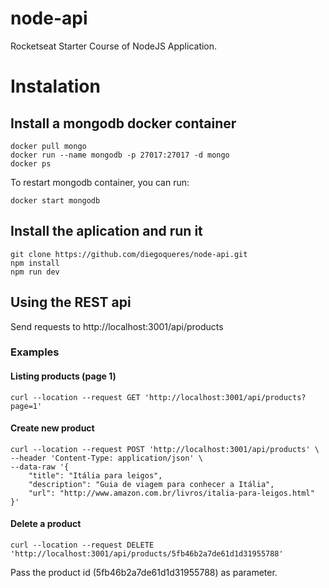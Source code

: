 # node-api
Rocketseat Starter Course of NodeJS Application.

# Instalation
## Install a mongodb docker container
```
docker pull mongo
docker run --name mongodb -p 27017:27017 -d mongo
docker ps
```

To restart mongodb container, you can run:
```
docker start mongodb
```

## Install the aplication and run it
```
git clone https://github.com/diegoqueres/node-api.git
npm install
npm run dev
```

## Using the REST api
Send requests to http://localhost:3001/api/products

### Examples
#### Listing products (page 1)
```
curl --location --request GET 'http://localhost:3001/api/products?page=1'
```

#### Create new product 
```
curl --location --request POST 'http://localhost:3001/api/products' \
--header 'Content-Type: application/json' \
--data-raw '{
    "title": "Itália para leigos",
    "description": "Guia de viagem para conhecer a Itália",
    "url": "http://www.amazon.com.br/livros/italia-para-leigos.html"
}'
```

#### Delete a product 
```
curl --location --request DELETE 'http://localhost:3001/api/products/5fb46b2a7de61d1d31955788'
```
Pass the product id (5fb46b2a7de61d1d31955788) as parameter.
